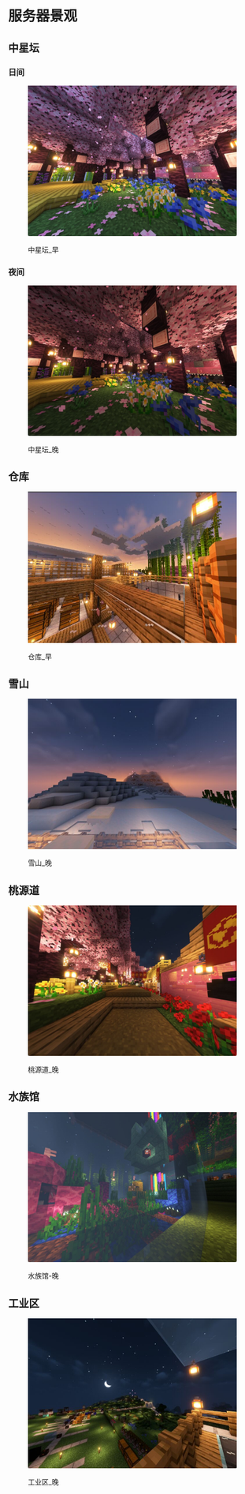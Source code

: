 # 服务器景观

## 中星坛

### 日间

<figure><img src="../../.gitbook/assets/中星坛_早.jpg" alt=""><figcaption><p>中星坛_早</p></figcaption></figure>

### 夜间

<figure><img src="../../.gitbook/assets/中星坛.jpg" alt=""><figcaption><p>中星坛_晚</p></figcaption></figure>

## 仓库

<figure><img src="../../.gitbook/assets/仓库_早.jpg" alt=""><figcaption><p>仓库_早</p></figcaption></figure>

## 雪山

<figure><img src="../../.gitbook/assets/雪山_晚.jpg" alt=""><figcaption><p>雪山_晚</p></figcaption></figure>

## 桃源道

<figure><img src="../../.gitbook/assets/桃源道_晚.jpg" alt=""><figcaption><p>桃源道_晚</p></figcaption></figure>

## 水族馆

<figure><img src="../../.gitbook/assets/水族馆-晚.jpg" alt=""><figcaption><p>水族馆-晚</p></figcaption></figure>

## 工业区

<figure><img src="../../.gitbook/assets/工业区_晚.jpg" alt=""><figcaption><p>工业区_晚</p></figcaption></figure>
